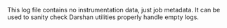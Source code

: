 This log file contains no instrumentation data, just job metadata.
It can be used to sanity check Darshan utilities properly handle
empty logs.
